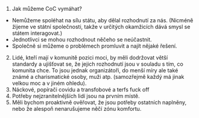 1. Jak můžeme CoC vymáhat?
  - Nemůžeme spoléhat na sílu státu, aby dělal rozhodnutí za nás. (Nicméně žijeme
  ve státní společnosti, takže v určitých okamžicích dává smysl se státem interagovat.)
  - Jednotlivci se mohou rozhodnout něčeho se neúčastnit.
  - Společně si můžeme o problémech promluvit a najít nějaké řešení.
2. Lidé, kteří mají v komunitě pozici moci, by měli dodržovat větší standardy
    a ujišťovat se, že jejich rozhodnutí jsou v souladu s tím, co komunita
    chce. To jsou jednak organizátoři, do menší míry ale také známé
    a charismatické osoby, muži atp. (samozřejmě každý má jinak velkou moc
    a v jiném ohledu).
3. Náckové, popírači covidu a transfobové a terfs fuck off
4. Potřeby nejzranitelnějších lidí jsou na prvním místě.
5. Měli bychom proaktivně ověřovat, že jsou potřeby ostatních naplněny,
nebo že alespoň nenarušujeme něčí zónu komfortu.
